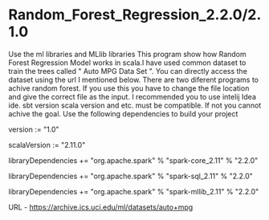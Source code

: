 # Random_Forest_Regression_2.2.0/2.1.0
Use the ml libraries and MLlib libraries
This program show how Random Forest Regression Model works in scala.I have used common dataset to train the trees called "
Auto MPG Data Set ". You can directly access the dataset using the url I mentioned below. There are two diferent programs to achive random 
forest. If you use this you have to change the file location and give the correct file as the input. I recommended you 
to use intelij Idea ide. sbt version scala version and etc. must be compatible. If not you cannot achive the goal.
Use the following dependencies to build your project

version := "1.0"

scalaVersion := "2.11.0"

libraryDependencies += "org.apache.spark" % "spark-core_2.11" % "2.2.0"

libraryDependencies += "org.apache.spark" % "spark-sql_2.11" % "2.2.0"

libraryDependencies += "org.apache.spark" % "spark-mllib_2.11" % "2.2.0"

URL - https://archive.ics.uci.edu/ml/datasets/auto+mpg
